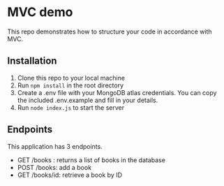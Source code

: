 # MVC demo
This repo demonstrates how to structure your code in accordance with MVC.

## Installation
1. Clone this repo to your local machine
2. Run ``npm install`` in the root directory
3. Create a .env file with your MongoDB atlas credentials. You can copy the included .env.example and fill in your details.
4. Run ``node index.js`` to start the server

## Endpoints
This application has 3 endpoints.
- GET /books : returns a list of books in the database
- POST /books: add a book
- GET /books/id: retrieve a book by ID